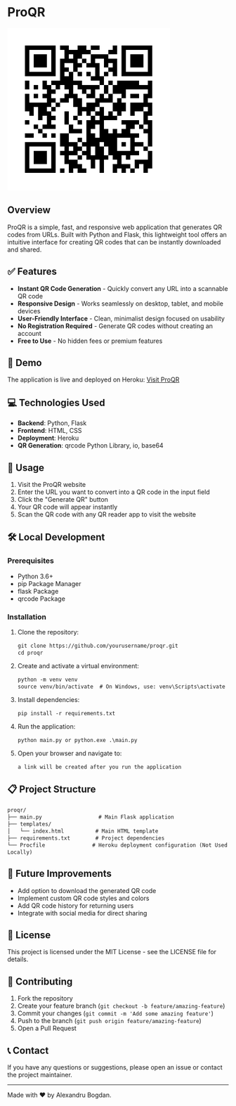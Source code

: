 # ProQR

![ProQR Logo](assets/app_image.png)

## Overview

ProQR is a simple, fast, and responsive web application that generates QR codes from URLs. 
Built with Python and Flask, this lightweight tool offers an intuitive interface for creating QR codes that can be instantly downloaded and shared.

## ✅ Features

- **Instant QR Code Generation** - Quickly convert any URL into a scannable QR code
- **Responsive Design** - Works seamlessly on desktop, tablet, and mobile devices
- **User-Friendly Interface** - Clean, minimalist design focused on usability
- **No Registration Required** - Generate QR codes without creating an account
- **Free to Use** - No hidden fees or premium features

## 🚀 Demo

The application is live and deployed on Heroku: [Visit ProQR](https://pro-qr.app/)

## 💻 Technologies Used

- **Backend**: Python, Flask
- **Frontend**: HTML, CSS
- **Deployment**: Heroku
- **QR Generation**: qrcode Python Library, io, base64


## 📱 Usage

1. Visit the ProQR website
2. Enter the URL you want to convert into a QR code in the input field
3. Click the "Generate QR" button
4. Your QR code will appear instantly
5. Scan the QR code with any QR reader app to visit the website

## 🛠️ Local Development

### Prerequisites

- Python 3.6+
- pip Package Manager
- flask Package
- qrcode Package

### Installation

1. Clone the repository:
   ```
   git clone https://github.com/yourusername/proqr.git
   cd proqr
   ```

2. Create and activate a virtual environment:
   ```
   python -m venv venv
   source venv/bin/activate  # On Windows, use: venv\Scripts\activate
   ```

3. Install dependencies:
   ```
   pip install -r requirements.txt
   ```

4. Run the application:
   ```
   python main.py or python.exe .\main.py
   ```

5. Open your browser and navigate to:
   ```
   a link will be created after you run the application
   ```

## 📋 Project Structure

```
proqr/
├── main.py                  # Main Flask application
├── templates/
│   └── index.html          # Main HTML template
├── requirements.txt        # Project dependencies
└── Procfile               # Heroku deployment configuration (Not Used Locally)
```

## 🔄 Future Improvements

- Add option to download the generated QR code
- Implement custom QR code styles and colors
- Add QR code history for returning users
- Integrate with social media for direct sharing

## 📄 License

This project is licensed under the MIT License - see the LICENSE file for details.

## 👥 Contributing


1. Fork the repository
2. Create your feature branch (`git checkout -b feature/amazing-feature`)
3. Commit your changes (`git commit -m 'Add some amazing feature'`)
4. Push to the branch (`git push origin feature/amazing-feature`)
5. Open a Pull Request


## 📞 Contact

If you have any questions or suggestions, please open an issue or contact the project maintainer.

---

Made with ❤️ by Alexandru Bogdan.
